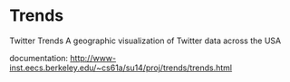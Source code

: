 Trends
======

Twitter Trends
A geographic visualization of Twitter data across the USA

documentation: http://www-inst.eecs.berkeley.edu/~cs61a/su14/proj/trends/trends.html
